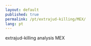 ```yaml
---
layout: default
published: true
permalink: /pt/extrajud-killing/MEX/
lang: pt
---
```


extrajud-killing analysis MEX
